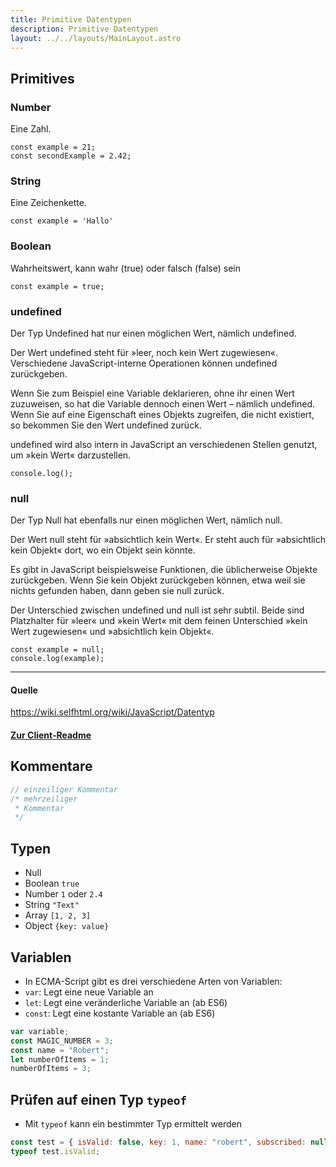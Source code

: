 ```yaml
---
title: Primitive Datentypen
description: Primitive Datentypen
layout: ../../layouts/MainLayout.astro
---
```


## Primitives

### Number

Eine Zahl.

```
const example = 21;
const secondExample = 2.42;
```

### String

Eine Zeichenkette.

```
const example = 'Hallo'
```

### Boolean

Wahrheitswert, kann wahr (true) oder falsch (false) sein

```
const example = true;
```

### undefined

Der Typ Undefined hat nur einen möglichen Wert, nämlich undefined.

Der Wert undefined steht für »leer, noch kein Wert zugewiesen«. Verschiedene JavaScript-interne Operationen können undefined zurückgeben.

Wenn Sie zum Beispiel eine Variable deklarieren, ohne ihr einen Wert zuzuweisen, so hat die Variable dennoch einen Wert – nämlich undefined. Wenn Sie auf eine Eigenschaft eines Objekts zugreifen, die nicht existiert, so bekommen Sie den Wert undefined zurück.

undefined wird also intern in JavaScript an verschiedenen Stellen genutzt, um »kein Wert« darzustellen.

```
console.log();
```

### null

Der Typ Null hat ebenfalls nur einen möglichen Wert, nämlich null.

Der Wert null steht für »absichtlich kein Wert«. Er steht auch für »absichtlich kein Objekt« dort, wo ein Objekt sein könnte.

Es gibt in JavaScript beispielsweise Funktionen, die üblicherweise Objekte zurückgeben. Wenn Sie kein Objekt zurückgeben können, etwa weil sie nichts gefunden haben, dann geben sie null zurück.

Der Unterschied zwischen undefined und null ist sehr subtil. Beide sind Platzhalter für »leer« und »kein Wert« mit dem feinen Unterschied »kein Wert zugewiesen« und »absichtlich kein Objekt«.

```
const example = null;
console.log(example);
```

---

#### Quelle

https://wiki.selfhtml.org/wiki/JavaScript/Datentyp

#### [Zur Client-Readme](../README.md)

## Kommentare

```js
// einzeiliger Kommentar
/* mehrzeiliger
 * Kommentar
 */
```

## Typen

- Null
- Boolean `true`
- Number `1` oder `2.4`
- String `"Text"`
- Array `[1, 2, 3]`
- Object `{key: value}`

## Variablen

- In ECMA-Script gibt es drei verschiedene Arten von Variablen:
- `var`: Legt eine neue Variable an
- `let`: Legt eine veränderliche Variable an (ab ES6)
- `const`: Legt eine kostante Variable an (ab ES6)

```js
var variable;
const MAGIC_NUMBER = 3;
const name = "Robert";
let numberOfItems = 1;
numberOfItems = 3;
```

## Prüfen auf einen Typ `typeof`

- Mit `typeof` kann ein bestimmter Typ ermittelt werden

```js
const test = { isValid: false, key: 1, name: "robert", subscribed: null };
typeof test.isValid;
```
